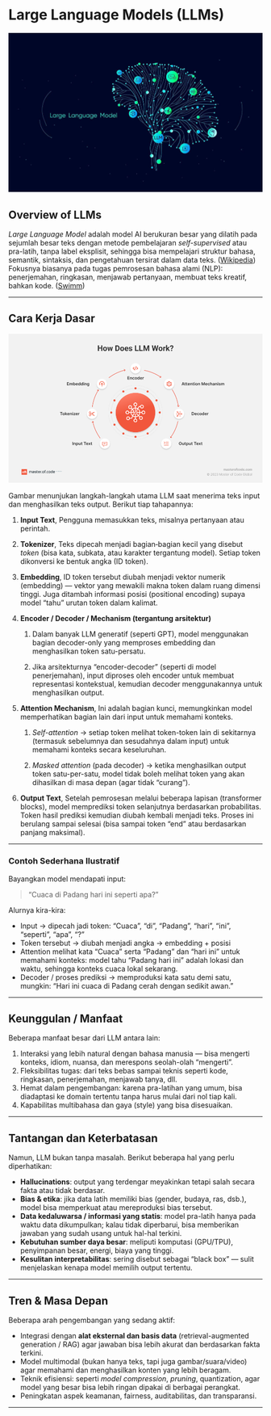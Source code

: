 # **Large Language Models (LLMs)**

![Image title](../../assets/llm.jpg)

## **Overview of LLMs**

*Large Language Model* adalah model AI berukuran besar yang dilatih pada sejumlah besar teks dengan metode pembelajaran *self-supervised* atau pra-latih, tanpa label eksplisit, sehingga bisa mempelajari struktur bahasa, semantik, sintaksis, dan pengetahuan tersirat dalam data teks. ([Wikipedia][1])
Fokusnya biasanya pada tugas pemrosesan bahasa alami (NLP): penerjemahan, ringkasan, menjawab pertanyaan, membuat teks kreatif, bahkan kode. ([Swimm][2])

---

## **Cara Kerja Dasar**

![Image title](../../assets/llm-work.png)

Gambar menunjukan langkah-langkah utama LLM saat menerima teks input dan menghasilkan teks output. Berikut tiap tahapannya:

1.  **Input Text**, Pengguna memasukkan teks, misalnya pertanyaan atau perintah.

2.  **Tokenizer**, Teks dipecah menjadi bagian‐bagian kecil yang disebut *token* (bisa kata, subkata, atau karakter tergantung model). Setiap token dikonversi ke bentuk angka (ID token).

3.  **Embedding**, ID token tersebut diubah menjadi vektor numerik (embedding) — vektor yang mewakili makna token dalam ruang dimensi tinggi. Juga ditambah informasi posisi (positional encoding) supaya model “tahu” urutan token dalam kalimat.

4.  **Encoder / Decoder / Mechanism (tergantung arsitektur)**

    1.  Dalam banyak LLM generatif (seperti GPT), model menggunakan bagian decoder-only yang memproses embedding dan menghasilkan token satu-persatu.

    2.  Jika arsitekturnya “encoder-decoder” (seperti di model penerjemahan), input diproses oleh encoder untuk membuat representasi kontekstual, kemudian decoder menggunakannya untuk menghasilkan output.

5.  **Attention Mechanism**, Ini adalah bagian kunci, memungkinkan model memperhatikan bagian lain dari input untuk memahami konteks.

    1.  *Self-attention* → setiap token melihat token-token lain di sekitarnya (termasuk sebelumnya dan sesudahnya dalam input) untuk memahami konteks secara keseluruhan.
   
    2.  *Masked attention* (pada decoder) → ketika menghasilkan output token satu-per-satu, model tidak boleh melihat token yang akan dihasilkan di masa depan (agar tidak “curang”).

6. **Output Text**, Setelah pemrosesan melalui beberapa lapisan (transformer blocks), model memprediksi token selanjutnya berdasarkan probabilitas. Token hasil prediksi kemudian diubah kembali menjadi teks. Proses ini berulang sampai selesai (bisa sampai token “end” atau berdasarkan panjang maksimal).

---

### **Contoh Sederhana Ilustratif**

Bayangkan model mendapati input:

> “Cuaca di Padang hari ini seperti apa?”

Alurnya kira-kira:

* Input → dipecah jadi token: “Cuaca”, “di”, “Padang”, “hari”, “ini”, “seperti”, “apa”, “?”
* Token tersebut → diubah menjadi angka → embedding + posisi
* Attention melihat kata “Cuaca” serta “Padang” dan “hari ini” untuk memahami konteks: model tahu “Padang hari ini” adalah lokasi dan waktu, sehingga konteks cuaca lokal sekarang.
* Decoder / proses prediksi → memproduksi kata satu demi satu, mungkin: “Hari ini cuaca di Padang cerah dengan sedikit awan.”

---

## **Keunggulan / Manfaat**

Beberapa manfaat besar dari LLM antara lain:

1. Interaksi yang lebih natural dengan bahasa manusia — bisa mengerti konteks, idiom, nuansa, dan merespons seolah-olah “mengerti”. 
2. Fleksibilitas tugas: dari teks bebas sampai teknis seperti kode, ringkasan, penerjemahan, menjawab tanya, dll.
3. Hemat dalam pengembangan: karena pra-latihan yang umum, bisa diadaptasi ke domain tertentu tanpa harus mulai dari nol tiap kali.
4. Kapabilitas multibahasa dan gaya (style) yang bisa disesuaikan.

---

## **Tantangan dan Keterbatasan**

Namun, LLM bukan tanpa masalah. Berikut beberapa hal yang perlu diperhatikan:

* **Hallucinations**: output yang terdengar meyakinkan tetapi salah secara fakta atau tidak berdasar.
* **Bias & etika**: jika data latih memiliki bias (gender, budaya, ras, dsb.), model bisa memperkuat atau mereproduksi bias tersebut.
* **Data kedaluwarsa / informasi yang statis**: model pra-latih hanya pada waktu data dikumpulkan; kalau tidak diperbarui, bisa memberikan jawaban yang sudah usang untuk hal-hal terkini.
* **Kebutuhan sumber daya besar**: meliputi komputasi (GPU/TPU), penyimpanan besar, energi, biaya yang tinggi.
* **Kesulitan interpretabilitas**: sering disebut sebagai “black box” — sulit menjelaskan kenapa model memilih output tertentu.

---

## **Tren & Masa Depan**

Beberapa arah pengembangan yang sedang aktif:

* Integrasi dengan **alat eksternal dan basis data** (retrieval-augmented generation / RAG) agar jawaban bisa lebih akurat dan berdasarkan fakta terkini.
* Model multimodal (bukan hanya teks, tapi juga gambar/suara/video) agar memahami dan menghasilkan konten yang lebih beragam.
* Teknik efisiensi: seperti *model compression*, *pruning*, quantization, agar model yang besar bisa lebih ringan dipakai di berbagai perangkat.
* Peningkatan aspek keamanan, fairness, auditabilitas, dan transparansi.

---

[1]: https://en.wikipedia.org/wiki/Large_language_model?utm_source=chatgpt.com "Large language model"
[2]: https://swimm.io/learn/large-language-models/large-language-models-llms-technology-use-cases-and-challenges?utm_source=chatgpt.com "Large Language Models (LLMs): Technology, use cases, and challenges - Swimm"
[3]: https://thetechthinker.com/large-language-model-llm-10-powerful-benefit/?utm_source=chatgpt.com "What is Large Language Model (LLM): 10 Powerful Benefits"
[4]: https://www.microsoft.com/en-us/microsoft-cloud/blog/2024/10/09/5-key-features-and-benefits-of-large-language-models/?utm_source=chatgpt.com "5 key features and benefits of large language models | The Microsoft Cloud Blog"
[5]: https://scisimple.com/en/articles/2025-07-04-the-risks-and-challenges-of-large-language-models--ak5grlx?utm_source=chatgpt.com "The Risks and Challenges of Large Language Models - Simple Science"
[6]: https://simplescience.ai/en/2023-07-19-the-rise-and-challenges-of-large-language-models--ao1go2?utm_source=chatgpt.com "The Rise and Challenges of Large Language Models - Simple Science"
[7]: https://www.analyticsinsight.net/tech-news/challenges-of-building-large-language-models-whats-stopping-developers?utm_source=chatgpt.com "Challenges of Building Large Language Models: What’s Stopping Developers?"
[8]: https://nexos.ai/blog/llm-challenges/?utm_source=chatgpt.com "6 biggest LLM challenges and possible solutions"
[9]: https://www.tome01.com/introduction-to-llms-limitations-challenges-solutions?utm_source=chatgpt.com "Introduction to LLMs - Limitations, Challenges & Solutions | tome01"
[10]: https://arxiv.org/abs/2406.18841?utm_source=chatgpt.com "Navigating LLM Ethics: Advancements, Challenges, and Future Directions"

